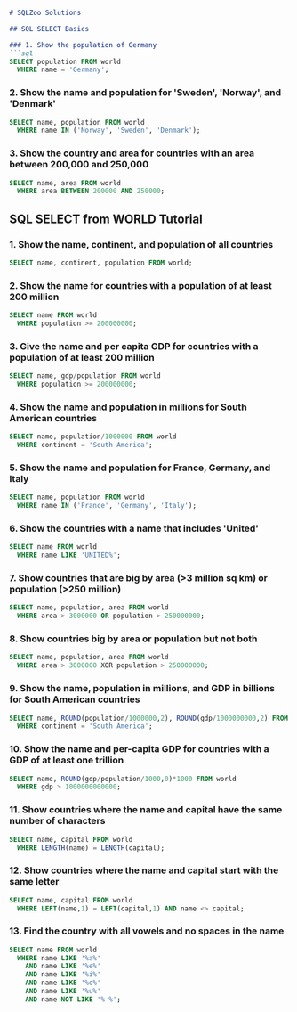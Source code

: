 
```markdown
# SQLZoo Solutions

## SQL SELECT Basics

### 1. Show the population of Germany
```sql
SELECT population FROM world
  WHERE name = 'Germany';
```

### 2. Show the name and population for 'Sweden', 'Norway', and 'Denmark'
```sql
SELECT name, population FROM world
  WHERE name IN ('Norway', 'Sweden', 'Denmark');
```

### 3. Show the country and area for countries with an area between 200,000 and 250,000
```sql
SELECT name, area FROM world
  WHERE area BETWEEN 200000 AND 250000;
```

## SQL SELECT from WORLD Tutorial

### 1. Show the name, continent, and population of all countries
```sql
SELECT name, continent, population FROM world;
```

### 2. Show the name for countries with a population of at least 200 million
```sql
SELECT name FROM world
  WHERE population >= 200000000;
```

### 3. Give the name and per capita GDP for countries with a population of at least 200 million
```sql
SELECT name, gdp/population FROM world 
  WHERE population >= 200000000;
```

### 4. Show the name and population in millions for South American countries
```sql
SELECT name, population/1000000 FROM world 
  WHERE continent = 'South America';
```

### 5. Show the name and population for France, Germany, and Italy
```sql
SELECT name, population FROM world 
  WHERE name IN ('France', 'Germany', 'Italy');
```

### 6. Show the countries with a name that includes 'United'
```sql
SELECT name FROM world 
  WHERE name LIKE 'UNITED%';
```

### 7. Show countries that are big by area (>3 million sq km) or population (>250 million)
```sql
SELECT name, population, area FROM world 
  WHERE area > 3000000 OR population > 250000000;
```

### 8. Show countries big by area or population but not both
```sql
SELECT name, population, area FROM world 
  WHERE area > 3000000 XOR population > 250000000;
```

### 9. Show the name, population in millions, and GDP in billions for South American countries
```sql
SELECT name, ROUND(population/1000000,2), ROUND(gdp/1000000000,2) FROM world 
  WHERE continent = 'South America';
```

### 10. Show the name and per-capita GDP for countries with a GDP of at least one trillion
```sql
SELECT name, ROUND(gdp/population/1000,0)*1000 FROM world 
  WHERE gdp > 1000000000000;
```

### 11. Show countries where the name and capital have the same number of characters
```sql
SELECT name, capital FROM world
  WHERE LENGTH(name) = LENGTH(capital);
```

### 12. Show countries where the name and capital start with the same letter
```sql
SELECT name, capital FROM world
  WHERE LEFT(name,1) = LEFT(capital,1) AND name <> capital;
```

### 13. Find the country with all vowels and no spaces in the name
```sql
SELECT name FROM world
  WHERE name LIKE '%a%'
    AND name LIKE '%e%'
    AND name LIKE '%i%'
    AND name LIKE '%o%'
    AND name LIKE '%u%'
    AND name NOT LIKE '% %';
```
```
